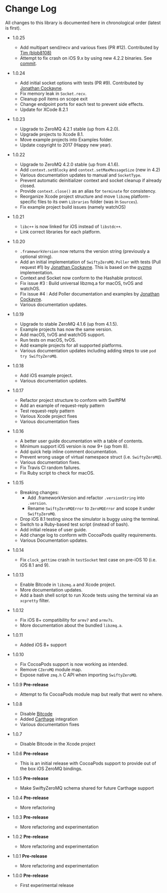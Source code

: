 # Change Log

All changes to this library is documented here in chronological order (latest
is first).

- 1.0.25
  - Add multipart send/recv and various fixes (PR #12). Contributed by
    [Tim (blob8108)](https://github.com/tjvr)
  - Attempt to fix crash on iOS 9.x by using new 4.2.2 binaries. See [commit](https://github.com/zeromq/libzmq/commit/bf6d8a5d17423b72a1d5d9970c3cd10747c0d2be).

- 1.0.24
  - Add initial socket options with tests (PR #9). Contributed by
    [Jonathan Cockayne](https://github.com/jcockayne).
  - Fix memory leak in `Socket.recv`.
  - Cleanup poll items on scope exit
  - Change endpoint ports for each test to prevent side effects.
  - Update for XCode 8.2.1

- 1.0.23
  - Upgrade to ZeroMQ 4.2.1 stable (up from 4.2.0).
  - Upgrade projects to Xcode 8.1.
  - Move example projects into Examples folder.
  - Update copyright to 2017 (Happy new year).

- 1.0.22
  - Upgrade to ZeroMQ 4.2.0 stable (up from 4.1.6).
  - Add `context.setBlocky` and `context.setMaxMessageSize` (new in 4.2)
  - Various documentation updates to manual and `SocketType`.
  - Prevent automatic deinitializer context and socket cleanup if already closed.
  - Provide `context.close()` as an alias for `terminate` for consistency.
  - Reorganize Xcode project structure and move `libzmq` platform-specific files
    to its own `Libraries` folder (was in `Sources`).
  - Fix example project build issues (namely watchOS)

- 1.0.21
  - `libc++` is now linked for iOS instead of `libstdc++`.
  - Link correct libraries for each platform.

- 1.0.20
  - `.frameworkVersion` now returns the version string (previously a optional
    string).
  - Add an initial implementation of `SwiftyZeroMQ.Poller` with tests (Pull
    request #1) by [Jonathan Cockayne](https://github.com/jcockayne). This is
    based on the [pyzmq](https://github.com/zeromq/pyzmq) implementation.
  - Context and Socket now conform to the Hashable protocol.
  - Fix issue #3 : Build universal libzmq.a for macOS, tvOS and watchOS.
  - Fix issue #4 : Add Poller documentation and examples by
    [Jonathan Cockayne](https://github.com/jcockayne).
  - Various documentation updates.

- 1.0.19
  - Upgrade to stable ZeroMQ 4.1.6 (up from 4.1.5).
  - Example projects has now the same version.
  - Add macOS, tvOS and watchOS support.
  - Run tests on macOS, tvOS.
  - Add example projects for all supported platforms.
  - Various documentation updates including adding steps to use
    `pod try SwiftyZeroMQ`.

- 1.0.18
  - Add iOS example project.
  - Various documentation updates.

- 1.0.17
  - Refactor project structure to conform with SwiftPM
  - Add an example of request-reply pattern
  - Test request-reply pattern
  - Various Xcode project fixes
  - Various documentation fixes

- 1.0.16
  - A better user guide documentation with a table of contents.
  - Minimum support iOS version is now 9+ (up from 8).
  - Add quick help inline comment documentation.
  - Prevent wrong usage of virtual namespace struct (i.e. `SwiftyZeroMQ`).
  - Various documentation fixes.
  - Fix Travis CI random failures.
  - Fix Ruby script to check for macOS.

- 1.0.15
  - Breaking changes:
    - Add .frameworkVersion and refactor `.versionString` into `.version`.
    - Rename `SwiftyZeroMQError` to `ZeroMQError` and scope it under
    `SwiftyZeroMQ`.
  - Drop iOS 8.1 testing since the simulator is buggy using the terminal.
  - Switch to a Ruby-based test script (instead of bash).
  - Add initial release of user guide.
  - Add change log to conform with CocoaPods quality requirements.
  - Various Documentation updates.

- 1.0.14
  - Fix `clock_gettime` crash in `testSocket` test case on pre-iOS 10  (i.e.
    iOS 8.1 and 9).

- 1.0.13
  - Enable Bitcode in `libzmq.a` and Xcode project.
  - More documentation updates.
  - Add a bash shell script to run Xcode tests using the terminal via an
  `xcpretty` filter.

- 1.0.12
  - Fix iOS 8+ compatibility for `armv7` and `armv7s`.
  - More documentation about the bundled `libzmq.a`.

- 1.0.11
  - Added iOS 8+ support

- 1.0.10
  - Fix CocoaPods support is now working as intended.
  - Remove `CZeroMQ` module map.
  - Expose native `zmq.h` C API when importing `SwiftyZeroMQ`.

- 1.0.9 **Pre-release**
  - Attempt to fix CocoaPods module map but really that went no where.

- 1.0.8
  - Disable [Bitcode](https://developer.apple.com/library/content/documentation/IDEs/Conceptual/AppDistributionGuide/AppThinning/AppThinning.html)
  - Added [Carthage](https://github.com/Carthage/Carthage) integration
  - Various documentation fixes

- 1.0.7
  - Disable Bitcode in the Xcode project

- 1.0.6 **Pre-release**
  - This is an initial release with CocoaPods support to provide out of the box
  iOS ZeroMQ bindings.

- 1.0.5 **Pre-release**
  - Make SwiftyZeroMQ schema shared for future Carthage support

- 1.0.4 **Pre-release**
  - More refactoring

- 1.0.3 **Pre-release**
  - More refactoring and experimentation

- 1.0.2 **Pre-release**
  - More refactoring and experimentation

- 1.0.1 **Pre-release**
  - More refactoring and experimentation

- 1.0.0 **Pre-release**
  - First experimental release
